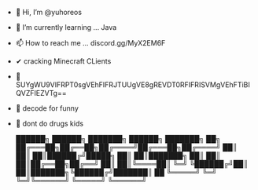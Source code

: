 - 👋 Hi, I’m @yuhoreos
- 🌱 I’m currently learning ... Java
- 📫 How to reach me ... discord.gg/MyX2EM6F
- ✔  cracking Minecraft CLients
- 🎁  SUYgWU9VIFRPT0sgVEhFIFRJTUUgVE8gREVDT0RFIFRISVMgVEhFTiBIQVZFIEZVTg==
- 🤣  decode for funny
- 💊 dont do drugs kids

 
  ██████╗ ██████╗ ███████╗ ██████╗ ███████╗    ██╗
 ██╔═══██╗██╔══██╗██╔════╝██╔═══██╗██╔════╝    ██║
 ██║   ██║██████╔╝█████╗  ██║   ██║███████╗    ██║
 ██║   ██║██╔══██╗██╔══╝  ██║   ██║╚════██║    ╚═╝
 ╚██████╔╝██║  ██║███████╗╚██████╔╝███████║    ██
  ╚═════╝ ╚═╝  ╚═╝╚══════╝ ╚═════╝ ╚══════╝   
  

